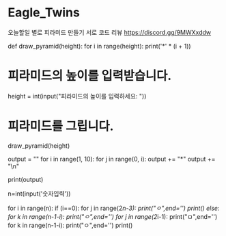 # Eagle_Twins
오늘할일 별로 피라미드 만들기 서로 코드 리뷰
https://discord.gg/9MWXxddw

def draw_pyramid(height):
    for i in range(height):
        print('*' * (i + 1))

# 피라미드의 높이를 입력받습니다.
height = int(input("피라미드의 높이를 입력하세요: "))

# 피라미드를 그립니다.
draw_pyramid(height)

output = ""
for i in range(1, 10):
    for j in range(0, i):
        output += "*"
    output += "\n"

print(output)



n=int(input('숫자입력'))

for i in range(n):
    if (i==0):
        for j in range(2*n-3):
            print("ㅇ",end='')
        print()
    else:
        for k in range(n-1-i):
            print("ㅇ",end='')
        for j in range(2*i-1):
            print("ㅁ",end='')
        for k in range(n-1-i):
            print("ㅇ",end='')
        print()


